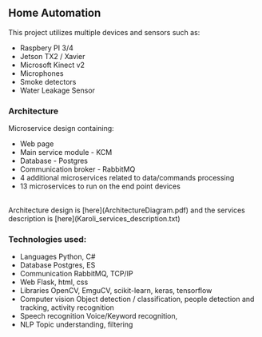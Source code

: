 ## **Home Automation**

This project utilizes multiple devices and sensors such as:
 - Raspbery PI 3/4
 - Jetson TX2 / Xavier
 - Microsoft Kinect v2
 - Microphones
 - Smoke detectors
 - Water Leakage Sensor
 
 
### Architecture
Microservice design containing:
- Web page 
- Main service module - KCM
- Database - Postgres
- Communication broker - RabbitMQ
- 4 additional microservices related to data/commands processing 
- 13 microservices to run on the end point devices 
<br/>
Architecture design is [here](ArchitectureDiagram.pdf)
and the services description is [here](Karoli_services_description.txt)


### Technologies used:
- Languages
	Python, C#
- Database
	Postgres, ES
- Communication
	RabbitMQ, TCP/IP
- Web
	Flask, html, css
- Libraries
	OpenCV, EmguCV, scikit-learn, keras, tensorflow
- Computer vision
	Object detection / classification, people detection and tracking, activity recognition
- Speech recognition
	Voice/Keyword recognition, 
- NLP 
	Topic understanding, filtering
	
